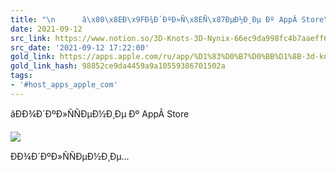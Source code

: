 ```yaml
---
title: "\n      â\x80\x8EÐ\x9FÐ¾Ð´ÐºÐ»Ñ\x8EÑ\x87ÐµÐ½Ð¸Ðµ Ðº AppÂ Store\n    "
date: 2021-09-12
src_link: https://www.notion.so/3D-Knots-3D-Nynix-66ec9da998fc4b7aaeff6052f7845994
src_date: '2021-09-12 17:22:00'
gold_link: https://apps.apple.com/ru/app/%D1%83%D0%B7%D0%BB%D1%8B-3d-knots-3d/id453571750
gold_link_hash: 98852ce9da4459a9a10559386701502a
tags:
- '#host_apps_apple_com'
---
```






















 âÐÐ¾Ð´ÐºÐ»ÑÑÐµÐ½Ð¸Ðµ Ðº AppÂ Store
 







































![](/assets/images/icons/apps-02daf211a48ed1f493ea452fb3e1ca38.png)




 ÐÐ¾Ð´ÐºÐ»ÑÑÐµÐ½Ð¸Ðµ...